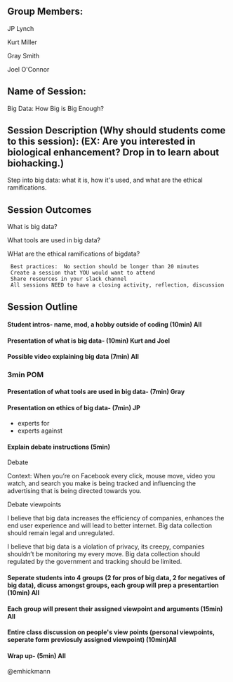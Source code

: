## Group Members:
JP Lynch

Kurt Miller

Gray Smith

Joel O'Connor

## Name of Session: 
Big Data: How Big is Big Enough?

## Session Description (Why should students come to this session): (EX: Are you interested in biological enhancement? Drop in to learn about biohacking.)
Step into big data: what it is, how it's used, and what are the ethical ramifications.

## Session Outcomes 
What is big data?

What tools are used in big data?

WHat are the ethical ramifications of bigdata?

     Best practices:  No section should be longer than 20 minutes
     Create a session that YOU would want to attend
     Share resources in your slack channel
     All sessions NEED to have a closing activity, reflection, discussion
## Session Outline 
#### Student intros- name, mod, a hobby outside of coding (10min) All  

#### Presentation of what is big data- (10min) Kurt and Joel 

#### Possible video explaining big data (7min) All

### 3min POM

#### Presentation of what tools are used in big data- (7min) Gray

#### Presentation on ethics of big data- (7min) JP
 * experts for
 * experts against
 
#### Explain debate instructions (5min)
Debate  

Context: When you’re on Facebook every click, mouse move, video you watch, and search you make is being tracked and influencing the advertising that is being directed towards you.  

Debate viewpoints  

I believe that big data increases the efficiency of companies, enhances the end user experience and will lead to better internet. Big data collection should remain legal and unregulated.  

I believe that big data is a violation of privacy, its creepy, companies shouldn’t be monitoring my every move. Big data collection should regulated by the government and tracking should be limited.

#### Seperate students into 4 groups (2 for pros of big data, 2 for negatives of big data), dicuss amongst groups, each group will prep a presentartion (10min) All

#### Each group will present their assigned viewpoint and arguments (15min) All

#### Entire class discussion on people's view points (personal viewpoints, seperate form previosuly assigned viewpoint) (10min)All

#### Wrap up- (5min) All

@emhickmann
